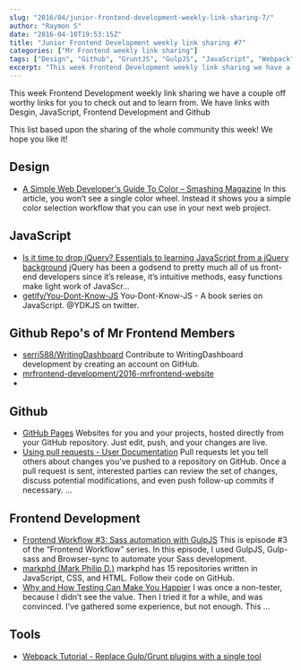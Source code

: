 ```yaml
---
slug: "2016/04/junior-frontend-development-weekly-link-sharing-7/"
author: "Raymon S"
date: "2016-04-10T19:53:15Z"
title: "Junior Frontend Development weekly link sharing #7"
categories: ["Mr Frontend weekly link sharing"]
tags: ["Design", "Github", "GruntJS", "GulpJS", "JavaScript", "Webpack"]
excerpt: "This week Frontend Development weekly link sharing we have a couple off worthy links for you to che..."
---
```


This week Frontend Development weekly link sharing we have a couple off worthy links for you to check out and to learn from. We have links with Desgin, JavaScript, Frontend Development and Github

This list based upon the sharing of the whole community this week! We hope you like it!

## Design

* [A Simple Web Developer's Guide To Color – Smashing Magazine](https://www.smashingmagazine.com/2016/04/web-developer-guide-color "A Simple Web Developer's Guide To Color – Smashing Magazine") In this article, you won’t see a single color wheel. Instead it shows you a simple color selection workflow that you can use in your next web project.

## JavaScript

* [Is it time to drop jQuery? Essentials to learning JavaScript from a jQuery background](https://toddmotto.com/is-it-time-to-drop-jquery-essentials-to-learning-javascript-from-a-jquery-background/ "Is it time to drop jQuery? Essentials to learning JavaScript from a jQuery background") jQuery has been a godsend to pretty much all of us front-end developers since it’s release, it’s intuitive methods, easy functions make light work of JavaScr...
* [getify/You-Dont-Know-JS](http://buff.ly/1Tyd8t9 "getify/You-Dont-Know-JS") You-Dont-Know-JS - A book series on JavaScript. @YDKJS on twitter.

## Github Repo's of Mr Frontend Members

* [serri588/WritingDashboard](https://github.com/serri588/WritingDashboard "serri588/WritingDashboard") Contribute to WritingDashboard development by creating an account on GitHub.
* [mrfrontend-development/2016-mrfrontend-website](https://github.com/mrfrontend-development/2016-mrfrontend-website "mrfrontend-development/2016-mrfrontend-website")
* 

## Github

* [GitHub Pages](https://pages.github.com/ "GitHub Pages") Websites for you and your projects, hosted directly from your GitHub repository. Just edit, push, and your changes are live.
* [Using pull requests - User Documentation](https://help.github.com/articles/using-pull-requests/ "Using pull requests - User Documentation") Pull requests let you tell others about changes you've pushed to a repository on GitHub. Once a pull request is sent, interested parties can review the set of changes, discuss potential modifications, and even push follow-up commits if necessary. …

## Frontend Development

* [Frontend Workflow #3: Sass automation with GulpJS](https://mrfrontend.org/2016/04/frontend-workflow-3-sass-automation-gulpjs/ "Frontend Workflow #3: Sass automation with GulpJS") This is episode #3 of the “Frontend Workflow” series. In this episode, I used GulpJS, Gulp-sass and Browser-sync to automate your Sass development.
* [markphd (Mark Philip D.)](https://github.com/markphd/ "markphd (Mark Philip D.)") markphd has 15 repositories written in JavaScript, CSS, and HTML. Follow their code on GitHub.
* [Why and How Testing Can Make You Happier](http://mikbe.com/code/testing/dx/2016/03/11/why-and-how-testing-can-make-you-happier.html "Why and How Testing Can Make You Happier") I was once a non-tester, because I didn’t see the value. Then I tried it for a while, and was convinced. I’ve gathered some experience, but not enough. This ...

## Tools

* [Webpack Tutorial - Replace Gulp/Grunt plugins with a single tool](https://www.youtube.com/watch?v=9kJVYpOqcVU "Webpack Tutorial - Replace Gulp/Grunt plugins with a single tool")